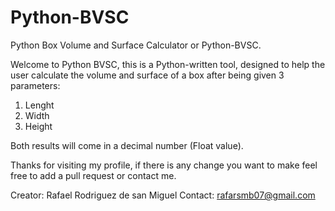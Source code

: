 # Python-BVSC
Python Box Volume and Surface Calculator or Python-BVSC.

Welcome to Python BVSC, this is a Python-written tool, designed to help the user calculate the volume and surface of a box after being given 3 parameters:
  1. Lenght
  2. Width
  3. Height

Both results will come in a decimal number (Float value).

Thanks for visiting my profile, if there is any change you want to make feel free to add a pull request or contact me.

Creator: Rafael Rodriguez de san Miguel
Contact: rafarsmb07@gmail.com
